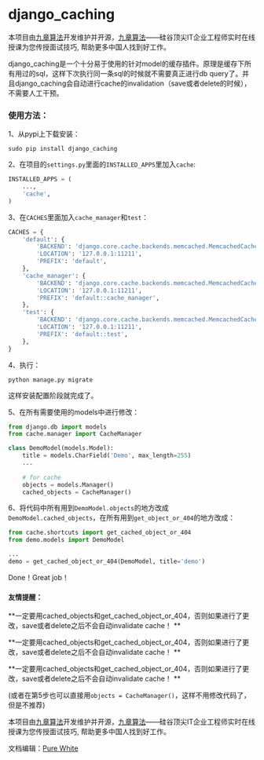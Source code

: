 # django_caching

本项目由[九章算法](www.jiuzhang.com)开发维护并开源，[九章算法](www.jiuzhang.com)——硅谷顶尖IT企业工程师实时在线授课为您传授面试技巧, 帮助更多中国人找到好工作。

django_caching是一个十分易于使用的针对model的缓存插件。原理是缓存下所有用过的sql，这样下次执行同一条sql的时候就不需要真正进行db query了。并且django_caching会自动进行cache的invalidation（save或者delete的时候），不需要人工干预。

### 使用方法：

1、从pypi上下载安装：

```
sudo pip install django_caching
```

2、在项目的`settings.py`里面的`INSTALLED_APPS`里加入`cache`:

```Python
INSTALLED_APPS = (
    ...,
    'cache',
)
```

3、在`CACHES`里面加入`cache_manager`和`test`：

```Python
CACHES = {
    'default': {
        'BACKEND': 'django.core.cache.backends.memcached.MemcachedCache',
        'LOCATION': '127.0.0.1:11211',
        'PREFIX': 'default',
    },
    'cache_manager': {
        'BACKEND': 'django.core.cache.backends.memcached.MemcachedCache',
        'LOCATION': '127.0.0.1:11211',
        'PREFIX': 'default::cache_manager',
    },
    'test': {
        'BACKEND': 'django.core.cache.backends.memcached.MemcachedCache',
        'LOCATION': '127.0.0.1:11211',
        'PREFIX': 'default::test',
    },
}
```

4、执行：

```Sh
python manage.py migrate
```

这样安装配置阶段就完成了。

5、在所有需要使用的models中进行修改：

```Python
from django.db import models
from cache.manager import CacheManager

class DemoModel(models.Model):
    title = models.CharField('Demo', max_length=255)
    ...
    
    # for cache
    objects = models.Manager()
    cached_objects = CacheManager()
```

6、将代码中所有用到`DemoModel.objects`的地方改成`DemoModel.cached_objects`，在所有用到`get_object_or_404`的地方改成：

```Python
from cache.shortcuts import get_cached_object_or_404
from demo.models import DemoModel

...
demo = get_cached_object_or_404(DemoModel, title='demo')
```

Done！Great job！

#### 友情提醒：

**一定要用cached_objects和get_cached_object_or_404，否则如果进行了更改，save或者delete之后不会自动invalidate cache！ **

**一定要用cached_objects和get_cached_object_or_404，否则如果进行了更改，save或者delete之后不会自动invalidate cache！ **

**一定要用cached_objects和get_cached_object_or_404，否则如果进行了更改，save或者delete之后不会自动invalidate cache！ **

(或者在第5步也可以直接用`objects = CacheManager()`，这样不用修改代码了，但是不推荐)


本项目由[九章算法](www.jiuzhang.com)开发维护并开源，[九章算法](www.jiuzhang.com)——硅谷顶尖IT企业工程师实时在线授课为您传授面试技巧, 帮助更多中国人找到好工作。

文档编辑：[Pure White](https://purewhite.io)
